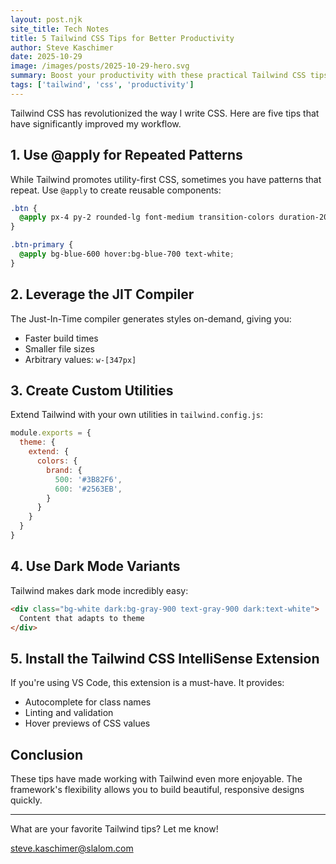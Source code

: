 ```yaml
---
layout: post.njk
site_title: Tech Notes
title: 5 Tailwind CSS Tips for Better Productivity
author: Steve Kaschimer
date: 2025-10-29
image: /images/posts/2025-10-29-hero.svg
summary: Boost your productivity with these practical Tailwind CSS tips and tricks. Learn how to write cleaner, more maintainable utility-first CSS.
tags: ['tailwind', 'css', 'productivity']
---
```


Tailwind CSS has revolutionized the way I write CSS. Here are five tips that have significantly improved my workflow.

## 1. Use @apply for Repeated Patterns

While Tailwind promotes utility-first CSS, sometimes you have patterns that repeat. Use `@apply` to create reusable components:

```css
.btn {
  @apply px-4 py-2 rounded-lg font-medium transition-colors duration-200;
}

.btn-primary {
  @apply bg-blue-600 hover:bg-blue-700 text-white;
}
```

## 2. Leverage the JIT Compiler

The Just-In-Time compiler generates styles on-demand, giving you:

- Faster build times
- Smaller file sizes
- Arbitrary values: `w-[347px]`

## 3. Create Custom Utilities

Extend Tailwind with your own utilities in `tailwind.config.js`:

```javascript
module.exports = {
  theme: {
    extend: {
      colors: {
        brand: {
          500: '#3B82F6',
          600: '#2563EB',
        }
      }
    }
  }
}
```

## 4. Use Dark Mode Variants

Tailwind makes dark mode incredibly easy:

```html
<div class="bg-white dark:bg-gray-900 text-gray-900 dark:text-white">
  Content that adapts to theme
</div>
```

## 5. Install the Tailwind CSS IntelliSense Extension

If you're using VS Code, this extension is a must-have. It provides:

- Autocomplete for class names
- Linting and validation
- Hover previews of CSS values

## Conclusion

These tips have made working with Tailwind even more enjoyable. The framework's flexibility allows you to build beautiful, responsive designs quickly.

---

What are your favorite Tailwind tips? Let me know!

[steve.kaschimer@slalom.com](mailto:steve.kaschimer@slalom.com)
